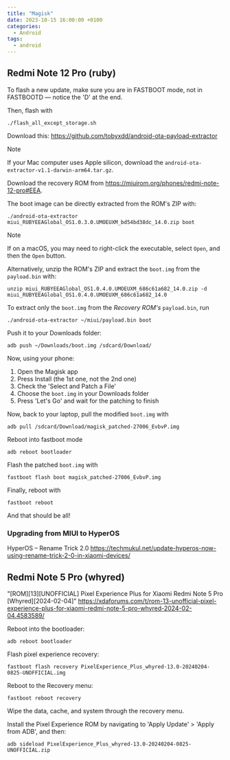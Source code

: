 ```yaml
---
title: "Magisk"
date: 2023-10-15 16:00:00 +0100
categories:
  - Android
tags:
  - android
---
```


## Redmi Note 12 Pro (ruby)

To flash a new update, make sure you are in FASTBOOT mode, not in FASTBOOTD — notice the 'D' at the end.

Then, flash with
```
./flash_all_except_storage.sh
```

Download this:
https://github.com/tobyxdd/android-ota-payload-extractor

> [!NOTE]
> If your Mac computer uses Apple silicon, download the `android-ota-extractor-v1.1-darwin-arm64.tar.gz`.

Download the recovery ROM from https://miuirom.org/phones/redmi-note-12-pro#EEA.

The boot image can be directly extracted from the ROM's ZIP with:
```
./android-ota-extractor miui_RUBYEEAGlobal_OS1.0.3.0.UMOEUXM_bd54bd38dc_14.0.zip boot
```

> [!NOTE]
> If on a macOS, you may need to right-click the executable, select `Open`, and then the `Open` button.

Alternatively, unzip the ROM's ZIP and extract the `boot.img` from the `payload.bin` with:
```
unzip miui_RUBYEEAGlobal_OS1.0.4.0.UMOEUXM_686c61a682_14.0.zip -d miui_RUBYEEAGlobal_OS1.0.4.0.UMOEUXM_686c61a682_14.0
```

To extract only the `boot.img` from the *Recovery ROM's* `payload.bin`, run
```
./android-ota-extractor ~/miui/payload.bin boot
```

Push it to your Downloads folder:
```
adb push ~/Downloads/boot.img /sdcard/Download/
```

Now, using your phone:
1. Open the Magisk app
2. Press Install (the 1st one, not the 2nd one)
3. Check the 'Select and Patch a File'
4. Choose the `boot.img` in your Downloads folder
5. Press 'Let's Go' and wait for the patching to finish

Now, back to your laptop, pull the modified `boot.img` with
```
adb pull /sdcard/Download/magisk_patched-27006_EvbvP.img
```

Reboot into fastboot mode
```
adb reboot bootloader
```

Flash the patched `boot.img` with
```
fastboot flash boot magisk_patched-27006_EvbvP.img
```

Finally, reboot with
```
fastboot reboot
```

And that should be all!

### Upgrading from MIUI to HyperOS

HyperOS – Rename Trick 2.0
https://techmukul.net/update-hyperos-now-using-rename-trick-2-0-in-xiaomi-devices/


## Redmi Note 5 Pro (whyred)

"[ROM][13][UNOFFICIAL] Pixel Experience Plus for Xiaomi Redmi Note 5 Pro [Whyred][2024-02-04]"
https://xdaforums.com/t/rom-13-unofficial-pixel-experience-plus-for-xiaomi-redmi-note-5-pro-whyred-2024-02-04.4583589/

Reboot into the bootloader:
```
adb reboot bootloader
```

Flash pixel experience recovery:
```
fastboot flash recovery PixelExperience_Plus_whyred-13.0-20240204-0825-UNOFFICIAL.img
```

Reboot to the Recovery menu:
```
fastboot reboot recovery
```

Wipe the data, cache, and system through the recovery menu.


Install the Pixel Experience ROM by navigating to 'Apply Update' > 'Apply from ADB', and then:
```
adb sideload PixelExperience_Plus_whyred-13.0-20240204-0825-UNOFFICIAL.zip
```
